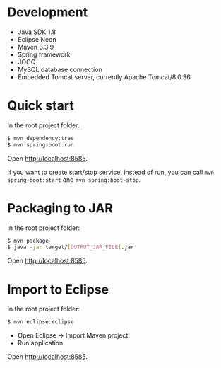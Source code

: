 # Development

* Java SDK 1.8
* Eclipse Neon
* Maven 3.3.9
* Spring framework
* JOOQ
* MySQL database connection
* Embedded Tomcat server, currently Apache Tomcat/8.0.36

# Quick start

In the root project folder:

```bash
$ mvn dependency:tree
$ mvn spring-boot:run
```

Open [http://localhost:8585](http://localhost:8585).

If you want to create start/stop service, instead of run, you can call `mvn spring-boot:start` and `mvn spring:boot-stop`.

# Packaging to JAR

In the root project folder:

```bash
$ mvn package
$ java -jar target/[OUTPUT_JAR_FILE].jar
```

Open [http://localhost:8585](http://localhost:8585).

# Import to Eclipse

In the root project folder:

```bash
$ mvn eclipse:eclipse
```

* Open Eclipse -> Import Maven project.
* Run application

Open [http://localhost:8585](http://localhost:8585).
